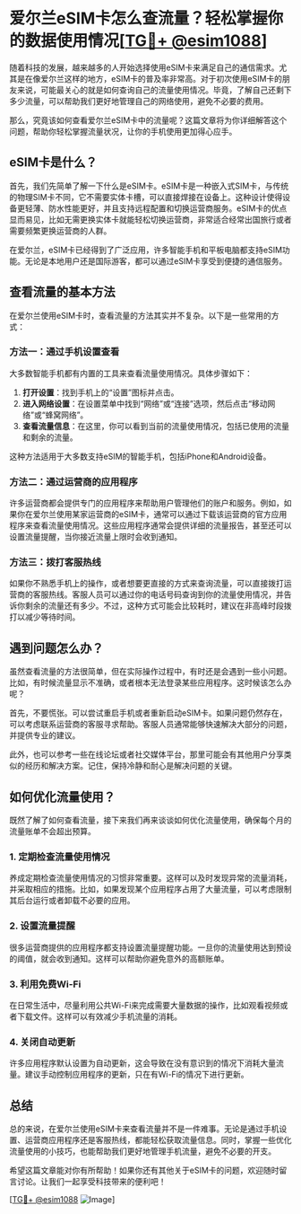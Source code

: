 # 爱尔兰eSIM卡怎么查流量？轻松掌握你的数据使用情况[[TG💪+ @esim1088](https://t.me/s/esim1088)]

随着科技的发展，越来越多的人开始选择使用eSIM卡来满足自己的通信需求。尤其是在像爱尔兰这样的地方，eSIM卡的普及率非常高。对于初次使用eSIM卡的朋友来说，可能最关心的就是如何查询自己的流量使用情况。毕竟，了解自己还剩下多少流量，可以帮助我们更好地管理自己的网络使用，避免不必要的费用。

那么，究竟该如何查看爱尔兰eSIM卡中的流量呢？这篇文章将为你详细解答这个问题，帮助你轻松掌握流量状况，让你的手机使用更加得心应手。

## eSIM卡是什么？

首先，我们先简单了解一下什么是eSIM卡。eSIM卡是一种嵌入式SIM卡，与传统的物理SIM卡不同，它不需要实体卡槽，可以直接焊接在设备上。这种设计使得设备更轻薄、防水性能更好，并且支持远程配置和切换运营商服务。eSIM卡的优点显而易见，比如无需更换实体卡就能轻松切换运营商，非常适合经常出国旅行或者需要频繁更换运营商的人群。

在爱尔兰，eSIM卡已经得到了广泛应用，许多智能手机和平板电脑都支持eSIM功能。无论是本地用户还是国际游客，都可以通过eSIM卡享受到便捷的通信服务。

## 查看流量的基本方法

在爱尔兰使用eSIM卡时，查看流量的方法其实并不复杂。以下是一些常用的方式：

### 方法一：通过手机设置查看

大多数智能手机都有内置的工具来查看流量使用情况。具体步骤如下：

1. **打开设置**：找到手机上的“设置”图标并点击。
2. **进入网络设置**：在设置菜单中找到“网络”或“连接”选项，然后点击“移动网络”或“蜂窝网络”。
3. **查看流量信息**：在这里，你可以看到当前的流量使用情况，包括已使用的流量和剩余的流量。

这种方法适用于大多数支持eSIM的智能手机，包括iPhone和Android设备。

### 方法二：通过运营商的应用程序

许多运营商都会提供专门的应用程序来帮助用户管理他们的账户和服务。例如，如果你在爱尔兰使用某家运营商的eSIM卡，通常可以通过下载该运营商的官方应用程序来查看流量使用情况。这些应用程序通常会提供详细的流量报告，甚至还可以设置流量提醒，当你接近流量上限时会收到通知。

### 方法三：拨打客服热线

如果你不熟悉手机上的操作，或者想要更直接的方式来查询流量，可以直接拨打运营商的客服热线。客服人员可以通过你的电话号码查询到你的流量使用情况，并告诉你剩余的流量还有多少。不过，这种方式可能会比较耗时，建议在非高峰时段拨打以减少等待时间。

## 遇到问题怎么办？

虽然查看流量的方法很简单，但在实际操作过程中，有时还是会遇到一些小问题。比如，有时候流量显示不准确，或者根本无法登录某些应用程序。这时候该怎么办呢？

首先，不要慌张。可以尝试重启手机或者重新启动eSIM卡。如果问题仍然存在，可以考虑联系运营商的客服寻求帮助。客服人员通常能够快速解决大部分的问题，并提供专业的建议。

此外，也可以参考一些在线论坛或者社交媒体平台，那里可能会有其他用户分享类似的经历和解决方案。记住，保持冷静和耐心是解决问题的关键。

## 如何优化流量使用？

既然了解了如何查看流量，接下来我们再来谈谈如何优化流量使用，确保每个月的流量账单不会超出预算。

### 1. 定期检查流量使用情况

养成定期检查流量使用情况的习惯非常重要。这样可以及时发现异常的流量消耗，并采取相应的措施。比如，如果发现某个应用程序占用了大量流量，可以考虑限制其后台运行或者卸载不必要的应用。

### 2. 设置流量提醒

很多运营商提供的应用程序都支持设置流量提醒功能。一旦你的流量使用达到预设的阈值，就会收到通知。这样可以帮助你避免意外的高额账单。

### 3. 利用免费Wi-Fi

在日常生活中，尽量利用公共Wi-Fi来完成需要大量数据的操作，比如观看视频或者下载文件。这样可以有效减少手机流量的消耗。

### 4. 关闭自动更新

许多应用程序默认设置为自动更新，这会导致在没有意识到的情况下消耗大量流量。建议手动控制应用程序的更新，只在有Wi-Fi的情况下进行更新。

## 总结

总的来说，在爱尔兰使用eSIM卡来查看流量并不是一件难事。无论是通过手机设置、运营商应用程序还是客服热线，都能轻松获取流量信息。同时，掌握一些优化流量使用的小技巧，也能帮助我们更好地管理手机流量，避免不必要的开支。

希望这篇文章能对你有所帮助！如果你还有其他关于eSIM卡的问题，欢迎随时留言讨论。让我们一起享受科技带来的便利吧！

[[TG💪+ @esim1088](https://t.me/s/esim1088) ![Image](https://i.postimg.cc/4NQfJmqS/Snipaste-2025-05-13-00-14-12.png)]